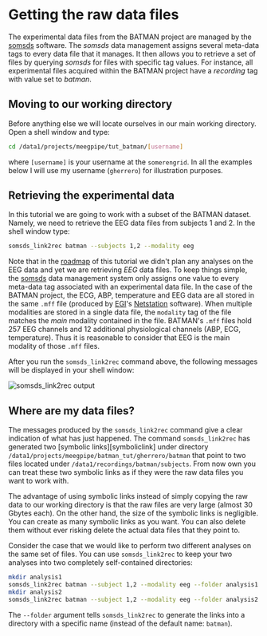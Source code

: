 Getting the raw data files
===

The experimental data files from the BATMAN project are managed by the
[somsds][somsds] software. The _somsds_ data management assigns several
meta-data tags to every data file that it manages. It then allows you to
retrieve a set of files by querying _somsds_ for files with specific tag values.
For instance, all experimental files acquired within the BATMAN project have
a _recording_ tag with value set to _batman_.

## Moving to our working directory

Before anything else we will locate ourselves in our main working directory.
Open a shell window and type:

````bash
cd /data1/projects/meegpipe/tut_batman/[username]
````
where `[username]` is your username at the `somerengrid`. In all the examples
below I will use my username (`gherrero`) for illustration purposes.


## Retrieving the experimental data

In this tutorial we are going to work with a subset of the BATMAN dataset.
Namely, we need to retrieve the EEG data files from subjects 1 and 2. In the
shell window type:


````bash
somsds_link2rec batman --subjects 1,2 --modality eeg
````

Note that in the [roadmap][roadmap] of this tutorial we didn't plan any analyses
on the EEG data and yet we are retrieving _EEG_ data files. To keep things
simple, the [somsds][somsds] data management system only assigns one value to
every meta-data tag associated with an experimental data file. In the case of
the BATMAN project, the ECG, ABP, temperature and EEG data are all stored in the
same `.mff` file (produced by [EGI]'s [Netstation] software). When multiple
modalities are stored in a single data file, the `modality` tag of the file
matches the _main_ modality contained in the file. BATMAN's `.mff` files hold 257
EEG channels and 12 additional physiological channels (ABP, ECG, temperature).
Thus it is reasonable to consider that EEG is the main modality of those `.mff`
files.

[roadmap]: ./README.md
[egi]: http://www.egi.com/
[netstation]: http://www.egi.com/index.php?option=com_content&view=article&id=413


After you run the `somsds_link2rec` command above, the following messages will
be displayed in your shell window:

![somsds_link2rec output](./img/somsds_link2rec.png "Output produced by the
somsds_link2rec command")


## Where are my data files?

The messages produced by the `somsds_link2rec` command give a clear indication
of what has just happened. The command `somsds_link2rec` has generated
two [symbolic links][symboliclink] under directory
`/data1/projects/meegpipe/batman_tut/gherrero/batman` that point to
two files located under `/data1/recordings/batman/subjects`. From now own you
can treat these two symbolic links as if they were the raw data files you want
to work with.

The advantage of using symbolic links instead of simply copying the raw data
to our working directory is that the raw files are very large (almost 30 Gbytes
each). On the other hand, the size of the symbolic links is negligible. You can
create as many symbolic links as you want. You can also delete them without ever
risking delete the actual data files that they point to.

Consider the case that we would like to perform two different analyses on the
same set of files. You can use `somsds_link2rec` to keep your two analyses into
two completely self-contained directories:

````bash
mkdir analysis1
somsds_link2rec batman --subject 1,2 --modality eeg --folder analysis1
mkdir analysis2
somsds_link2rec batman --subject 1,2 --modality eeg --folder analysis2
````

The `--folder` argument tells `somsds_link2rec` to generate the links into
a directory with a specific name (instead of the default name: `batman`).

[somsds]: http://www.germangh.com/somsds/



